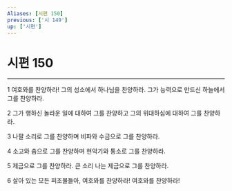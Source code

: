 ```yaml
---
Aliases: [시편 150]
previous: ['시 149']
up: ['시편']
---
```

# 시편 150

***


1 여호와를 찬양하라! 그의 성소에서 하나님을 찬양하라. 그가 능력으로 만드신 하늘에서 그를 찬양하라. 

2 그가 행하신 놀라운 일에 대하여 그를 찬양하고 그의 위대하심에 대하여 그를 찬양하라. 

3 나팔 소리로 그를 찬양하며 비파와 수금으로 그를 찬양하라. 

4 소고와 춤으로 그를 찬양하며 현악기와 퉁소로 그를 찬양하라. 

5 제금으로 그를 찬양하라. 큰 소리 나는 제금으로 그를 찬양하라. 

6 살아 있는 모든 피조물들아, 여호와를 찬양하라! 여호와를 찬양하라!
